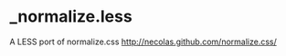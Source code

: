 _normalize.less
===============

A LESS port of normalize.css http://necolas.github.com/normalize.css/

